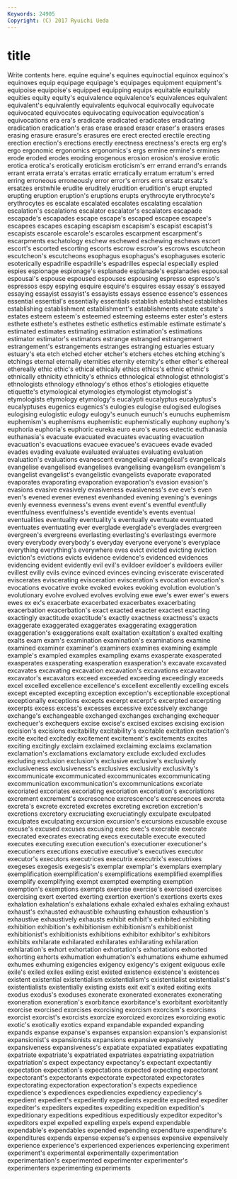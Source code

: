```yaml
---
Keywords: 24905 
Copyright: (C) 2017 Ryuichi Ueda
---
```


# title

Write contents here.
 equine equine's equines equinoctial equinox equinox's equinoxes
equip equipage equipage's equipages equipment equipment's equipoise equipoise's equipped equipping
equips equitable equitably equities equity equity's equivalence equivalence's equivalences equivalent
equivalent's equivalently equivalents equivocal equivocally equivocate equivocated equivocates equivocating equivocation
equivocation's equivocations era era's eradicate eradicated eradicates eradicating eradication eradication's
eras erase erased eraser eraser's erasers erases erasing erasure erasure's
erasures ere erect erected erectile erecting erection erection's erections erectly
erectness erectness's erects erg erg's ergo ergonomic ergonomics ergonomics's ergs
ermine ermine's ermines erode eroded erodes eroding erogenous erosion erosion's
erosive erotic erotica erotica's erotically eroticism eroticism's err errand errand's
errands errant errata errata's erratas erratic erratically erratum erratum's erred
erring erroneous erroneously error error's errors errs ersatz ersatz's ersatzes
erstwhile erudite eruditely erudition erudition's erupt erupted erupting eruption eruption's
eruptions erupts erythrocyte erythrocyte's erythrocytes es escalate escalated escalates escalating
escalation escalation's escalations escalator escalator's escalators escapade escapade's escapades escape
escape's escaped escapee escapee's escapees escapes escaping escapism escapism's escapist
escapist's escapists escarole escarole's escaroles escarpment escarpment's escarpments eschatology eschew
eschewed eschewing eschews escort escort's escorted escorting escorts escrow escrow's
escrows escutcheon escutcheon's escutcheons esophagus esophagus's esophaguses esoteric esoterically espadrille
espadrille's espadrilles especial especially espied espies espionage espionage's esplanade esplanade's
esplanades espousal espousal's espouse espoused espouses espousing espresso espresso's espressos
espy espying esquire esquire's esquires essay essay's essayed essaying essayist
essayist's essayists essays essence essence's essences essential essential's essentially essentials
establish established establishes establishing establishment establishment's establishments estate estate's estates
esteem esteem's esteemed esteeming esteems ester ester's esters esthete esthete's
esthetes esthetic esthetics estimable estimate estimate's estimated estimates estimating estimation
estimation's estimations estimator estimator's estimators estrange estranged estrangement estrangement's estrangements
estranges estranging estuaries estuary estuary's eta etch etched etcher etcher's
etchers etches etching etching's etchings eternal eternally eternities eternity eternity's
ether ether's ethereal ethereally ethic ethic's ethical ethically ethics ethics's
ethnic ethnic's ethnically ethnicity ethnicity's ethnics ethnological ethnologist ethnologist's ethnologists
ethnology ethnology's ethos ethos's etiologies etiquette etiquette's etymological etymologies etymologist
etymologist's etymologists etymology etymology's eucalypti eucalyptus eucalyptus's eucalyptuses eugenics eugenics's
eulogies eulogise eulogised eulogises eulogising eulogistic eulogy eulogy's eunuch eunuch's
eunuchs euphemism euphemism's euphemisms euphemistic euphemistically euphony euphony's euphoria euphoria's
euphoric eureka euro euro's euros eutectic euthanasia euthanasia's evacuate evacuated
evacuates evacuating evacuation evacuation's evacuations evacuee evacuee's evacuees evade evaded
evades evading evaluate evaluated evaluates evaluating evaluation evaluation's evaluations evanescent
evangelical evangelical's evangelicals evangelise evangelised evangelises evangelising evangelism evangelism's evangelist
evangelist's evangelistic evangelists evaporate evaporated evaporates evaporating evaporation evaporation's evasion
evasion's evasions evasive evasively evasiveness evasiveness's eve eve's even even's
evened evener evenest evenhanded evening evening's evenings evenly evenness evenness's
evens event event's eventful eventfully eventfulness eventfulness's eventide eventide's events
eventual eventualities eventuality eventuality's eventually eventuate eventuated eventuates eventuating ever
everglade everglade's everglades evergreen evergreen's evergreens everlasting everlasting's everlastings evermore
every everybody everybody's everyday everyone everyone's everyplace everything everything's everywhere
eves evict evicted evicting eviction eviction's evictions evicts evidence evidence's
evidenced evidences evidencing evident evidently evil evil's evildoer evildoer's evildoers
eviller evillest evilly evils evince evinced evinces evincing eviscerate eviscerated
eviscerates eviscerating evisceration evisceration's evocation evocation's evocations evocative evoke evoked
evokes evoking evolution evolution's evolutionary evolve evolved evolves evolving ewe
ewe's ewer ewer's ewers ewes ex ex's exacerbate exacerbated exacerbates
exacerbating exacerbation exacerbation's exact exacted exacter exactest exacting exactingly exactitude
exactitude's exactly exactness exactness's exacts exaggerate exaggerated exaggerates exaggerating exaggeration
exaggeration's exaggerations exalt exaltation exaltation's exalted exalting exalts exam exam's
examination examination's examinations examine examined examiner examiner's examiners examines examining
example example's exampled examples exampling exams exasperate exasperated exasperates exasperating
exasperation exasperation's excavate excavated excavates excavating excavation excavation's excavations excavator
excavator's excavators exceed exceeded exceeding exceedingly exceeds excel excelled excellence
excellence's excellent excellently excelling excels except excepted excepting exception exception's
exceptionable exceptional exceptionally exceptions excepts excerpt excerpt's excerpted excerpting excerpts
excess excess's excesses excessive excessively exchange exchange's exchangeable exchanged exchanges
exchanging exchequer exchequer's exchequers excise excise's excised excises excising excision
excision's excisions excitability excitability's excitable excitation excitation's excite excited excitedly
excitement excitement's excitements excites exciting excitingly exclaim exclaimed exclaiming exclaims
exclamation exclamation's exclamations exclamatory exclude excluded excludes excluding exclusion exclusion's
exclusive exclusive's exclusively exclusiveness exclusiveness's exclusives exclusivity exclusivity's excommunicate excommunicated
excommunicates excommunicating excommunication excommunication's excommunications excoriate excoriated excoriates excoriating excoriation
excoriation's excoriations excrement excrement's excrescence excrescence's excrescences excreta excreta's excrete
excreted excretes excreting excretion excretion's excretions excretory excruciating excruciatingly exculpate
exculpated exculpates exculpating excursion excursion's excursions excusable excuse excuse's excused
excuses excusing exec exec's execrable execrate execrated execrates execrating execs
executable execute executed executes executing execution execution's executioner executioner's executioners
executions executive executive's executives executor executor's executors executrices executrix executrix's
executrixes exegeses exegesis exegesis's exemplar exemplar's exemplars exemplary exemplification exemplification's
exemplifications exemplified exemplifies exemplify exemplifying exempt exempted exempting exemption exemption's
exemptions exempts exercise exercise's exercised exercises exercising exert exerted exerting
exertion exertion's exertions exerts exes exhalation exhalation's exhalations exhale exhaled
exhales exhaling exhaust exhaust's exhausted exhaustible exhausting exhaustion exhaustion's exhaustive
exhaustively exhausts exhibit exhibit's exhibited exhibiting exhibition exhibition's exhibitionism exhibitionism's
exhibitionist exhibitionist's exhibitionists exhibitions exhibitor exhibitor's exhibitors exhibits exhilarate exhilarated
exhilarates exhilarating exhilaration exhilaration's exhort exhortation exhortation's exhortations exhorted exhorting
exhorts exhumation exhumation's exhumations exhume exhumed exhumes exhuming exigencies exigency
exigency's exigent exiguous exile exile's exiled exiles exiling exist existed
existence existence's existences existent existential existentialism existentialism's existentialist existentialist's existentialists
existentially existing exists exit exit's exited exiting exits exodus exodus's
exoduses exonerate exonerated exonerates exonerating exoneration exoneration's exorbitance exorbitance's exorbitant
exorbitantly exorcise exorcised exorcises exorcising exorcism exorcism's exorcisms exorcist exorcist's
exorcists exorcize exorcized exorcizes exorcizing exotic exotic's exotically exotics expand
expandable expanded expanding expands expanse expanse's expanses expansion expansion's expansionist
expansionist's expansionists expansions expansive expansively expansiveness expansiveness's expatiate expatiated expatiates
expatiating expatriate expatriate's expatriated expatriates expatriating expatriation expatriation's expect expectancy
expectancy's expectant expectantly expectation expectation's expectations expected expecting expectorant expectorant's
expectorants expectorate expectorated expectorates expectorating expectoration expectoration's expects expedience expedience's
expediences expediencies expediency expediency's expedient expedient's expediently expedients expedite expedited
expediter expediter's expediters expedites expediting expedition expedition's expeditionary expeditions expeditious
expeditiously expeditor expeditor's expeditors expel expelled expelling expels expend expendable
expendable's expendables expended expending expenditure expenditure's expenditures expends expense expense's
expenses expensive expensively experience experience's experienced experiences experiencing experiment experiment's
experimental experimentally experimentation experimentation's experimented experimenter experimenter's experimenters experimenting experiments
